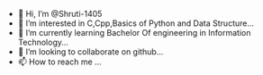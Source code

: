 - 👋 Hi, I’m @Shruti-1405
- 👀 I’m interested in C,Cpp,Basics of Python and Data Structure...
- 🌱 I’m currently learning Bachelor Of engineering in Information Technology...
- 💞️ I’m looking to collaborate on github...
- 📫 How to reach me ...

<!---
Shruti-1405/Shruti-1405 is a ✨ special ✨ repository because its `README.md` (this file) appears on your GitHub profile.
You can click the Preview link to take a look at your changes.
--->
